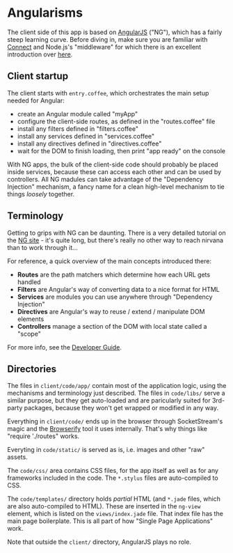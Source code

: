 # Angularisms

The client side of this app is based on [AngularJS](http://angularjs.org)
("NG"), which has a fairly steep learning curve. Before diving in, make sure
you are familiar with [Connect](https://github.com/senchalabs/connect#readme)
and Node.js's "middleware" for which there is an excellent introduction over
[here](http://project70.com/nodejs/understanding-connect-and-middleware/).

## Client startup

The client starts with `entry.coffee`, which orchestrates the main setup
needed for Angular:
  
* create an Angular module called "myApp"
* configure the client-side routes, as defined in the "routes.coffee" file
* install any filters defined in "filters.coffee"
* install any services defined in "services.coffee"
* install any directives defined in "directives.coffee"
* wait for the DOM to finish loading, then print "app ready" on the console

With NG apps, the bulk of the client-side code should probably be placed inside
services, because these can access each other and can be used by controllers.
All NG madules can take advantage of the "Dependency Injection" mechanism, a
fancy name for a clean high-level mechanism to tie things _loosely_ together.
  
## Terminology

Getting to grips with NG can be daunting. There is a very detailed tutorial
on the [NG site](http://docs.angularjs.org/tutorial/) - it's quite long, but
there's really no other way to reach nirvana than to work through it...

For reference, a quick overview of the main concepts introduced there:

* **Routes** are the path matchers which determine how each URL gets handled
* **Filters** are Angular's way of converting data to a nice format for HTML
* **Services** are modules you can use anywhere through "Dependency Injection"
* **Directives** are Angular's way to reuse / extend / manipulate DOM elements
* **Controllers** manage a section of the DOM with local state called a "scope"

For more info, see the [Developer Guide](http://docs.angularjs.org/guide/index).

## Directories

The files in `client/code/app/` contain most of the application logic, using
the mechanisms and terminology just described. The files in `code/libs/` serve
a similar purpose, but they get auto-loaded and are paricularly suited for
3rd-party packages, because they won't get wrapped or modified in any way.

Everything in `client/code/` ends up in the browser through SocketStream's
magic and the [Browserify](https://github.com/substack/node-browserify#readme)
tool it uses internally. That's why things like "require './routes" works.

Everyting in `code/static/` is served as is, i.e. images and other "raw" assets.

The `code/css/` area contains CSS files, for the app itself as well as for any
frameworks included in the code. The `*.stylus` files are auto-compiled to CSS.

The `code/templates/` directory holds *partial* HTML (and `*.jade` files, which
are also auto-compiled to HTML). These are inserted in the `ng-view` element,
which is listed on the `views/index.jade` file. That index file has the main
page boilerplate. This is all part of how "Single Page Applications" work.

Note that outside the `client/` directory, AngularJS plays no role.
